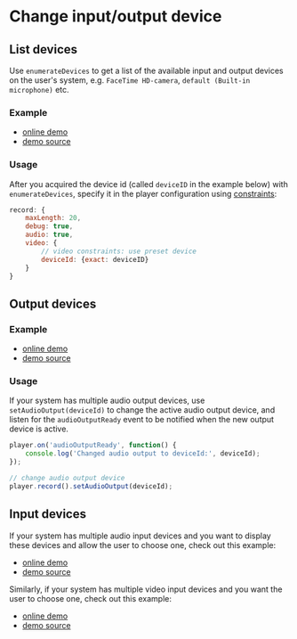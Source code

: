 # Change input/output device

## List devices

Use `enumerateDevices` to get a list of the available input and output devices
on the user's system, e.g. `FaceTime HD-camera`, `default (Built-in microphone)`
etc.

### Example

- [online demo](https://collab-project.github.io/videojs-wavesurfer/demo/enumerate-devices.html)
- [demo source](https://github.com/collab-project/videojs-wavesurfer/blob/master/examples/enumerate-devices.html)

### Usage

After you acquired the device id (called `deviceID` in the example below) with
`enumerateDevices`, specify it in the player configuration using
[constraints](media-constraints.md):

```javascript
record: {
    maxLength: 20,
    debug: true,
    audio: true,
    video: {
        // video constraints: use preset device
        deviceId: {exact: deviceID}
    }
}
```

## Output devices

### Example

- [online demo](https://collab-project.github.io/videojs-wavesurfer/demo/change-audio-output.html)
- [demo source](https://github.com/collab-project/videojs-wavesurfer/blob/master/examples/change-audio-output.html)

### Usage

If your system has multiple audio output devices, use `setAudioOutput(deviceId)` to change
the active audio output device, and listen for the `audioOutputReady` event to be notified
when the new output device is active.

```javascript
player.on('audioOutputReady', function() {
    console.log('Changed audio output to deviceId:', deviceId);
});

// change audio output device
player.record().setAudioOutput(deviceId);
```

## Input devices

If your system has multiple audio input devices and you want to display
these devices and allow the user to choose one, check out this example:

- [online demo](https://collab-project.github.io/videojs-wavesurfer/demo/change-audio-input.html)
- [demo source](https://github.com/collab-project/videojs-wavesurfer/blob/master/examples/change-audio-input.html)

Similarly, if your system has multiple video input devices and you want the
user to choose one, check out this example:

- [online demo](https://collab-project.github.io/videojs-wavesurfer/demo/change-video-input.html)
- [demo source](https://github.com/collab-project/videojs-wavesurfer/blob/master/examples/change-video-input.html)
